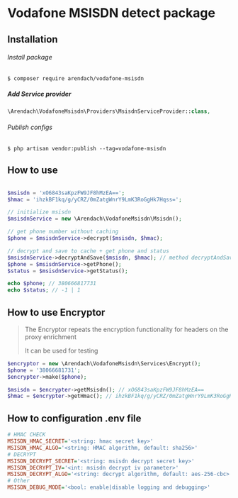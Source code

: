 # Vodafone MSISDN detect package

## Installation

###### Install package
```
$ composer require arendach/vodafone-msisdn
```

##### Add Service provider

```php
\Arendach\VodafoneMsisdn\Providers\MsisdnServiceProvider::class,
```

###### Publish configs
```
$ php artisan vendor:publish --tag=vodafone-msisdn
```

## How to use

```php

$msisdn = 'xO6843saKpzFW9JF8hMzEA==';
$hmac = 'ihzkBF1kq/g/yCRZ/0mZatgWnrY9LmK3RoGgHk7Hqss=';

// initialize msisdn
$msisdnService = new \Arendach\VodafoneMsisdn\Msisdn();

// get phone number without caching
$phone = $msisdnService->decrypt($msisdn, $hmac);

// decrypt and save to cache + get phone and status
$msisdnService->decryptAndSave($msisdn, $hmac); // method decryptAndSave return decrypted phone or null
$phone = $msisdnService->getPhone();
$status = $msisdnService->getStatus();

echo $phone; // 380666817731
echo $status; // -1 | 1

```

## How to use Encryptor

> The Encryptor repeats the encryption functionality for headers on the proxy enrichment
> 
> It can be used for testing

```php
$encryptor = new \Arendach\VodafoneMsisdn\Services\Encrypt();
$phone = '38066681731';
$encrypter->make($phone);

$msisdn = $encrypter->getMsisdn(); // xO6843saKpzFW9JF8hMzEA==
$hmac = $encrypter->getHmac(); // ihzkBF1kq/g/yCRZ/0mZatgWnrY9LmK3RoGgHk7Hqss=
```

## How to configuration .env file

```ini
# HMAC CHECK
MSISDN_HMAC_SECRET='<string: hmac secret key>'
MSISDN_HMAC_ALGO='<string: HMAC algorithm, default: sha256>'
# DECRYPT
MSISDN_DECRYPT_SECRET='<string: msisdn decrypt secret key>'
MSISDN_DECRYPT_IV='<int: msisdn decrypt iv parameter>'
MSISDN_DECRYPT_ALGO='<string: decrypt algorithm, default: aes-256-cbc>'
# Other
MSISDN_DEBUG_MODE='<bool: enable|disable logging and debugging>'
```